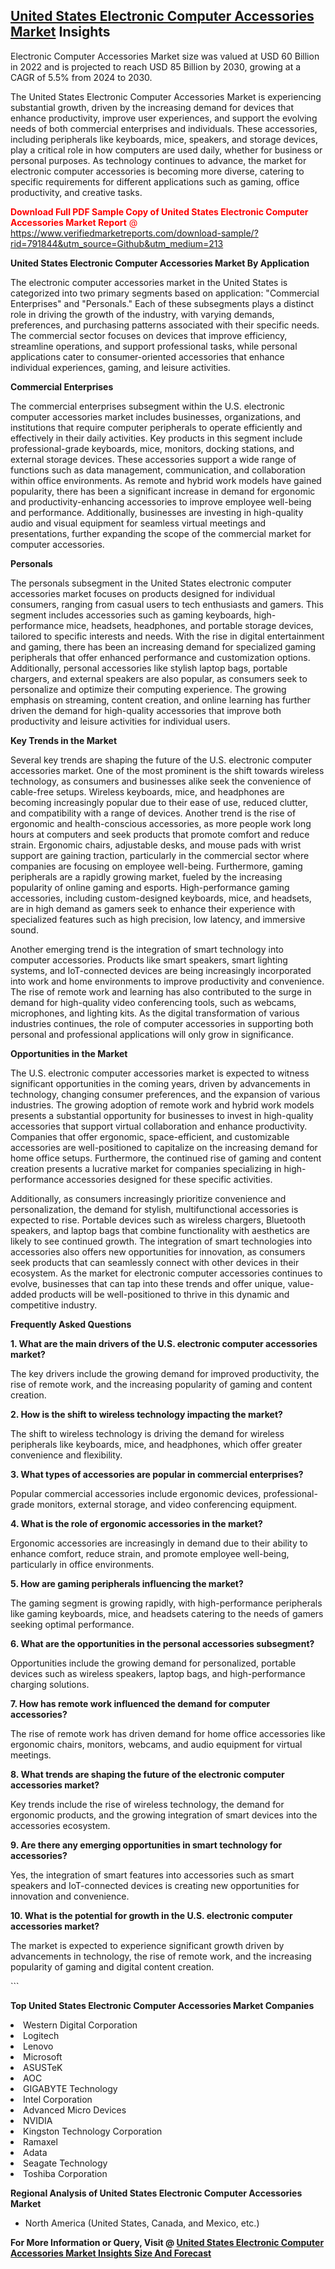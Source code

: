 <h2><a href="https://www.verifiedmarketreports.com/download-sample/?rid=791844&amp;utm_source=Github&amp;utm_medium=213" target="_blank">United States Electronic Computer Accessories Market</a> Insights</h2><p>Electronic Computer Accessories Market size was valued at USD 60 Billion in 2022 and is projected to reach USD 85 Billion by 2030, growing at a CAGR of 5.5% from 2024 to 2030.</p><p><p>The United States Electronic Computer Accessories Market is experiencing substantial growth, driven by the increasing demand for devices that enhance productivity, improve user experiences, and support the evolving needs of both commercial enterprises and individuals. These accessories, including peripherals like keyboards, mice, speakers, and storage devices, play a critical role in how computers are used daily, whether for business or personal purposes. As technology continues to advance, the market for electronic computer accessories is becoming more diverse, catering to specific requirements for different applications such as gaming, office productivity, and creative tasks.</p><p><p><span class=""><span style="color: #ff0000;"><strong>Download Full PDF Sample Copy of United States Electronic Computer Accessories Market Report</strong> @ </span><a href="https://www.verifiedmarketreports.com/download-sample/?rid=791844&amp;utm_source=Github&amp;utm_medium=213" target="_blank">https://www.verifiedmarketreports.com/download-sample/?rid=791844&amp;utm_source=Github&amp;utm_medium=213</a></span></p></p><p><strong>United States Electronic Computer Accessories Market By Application</strong></p><p>The electronic computer accessories market in the United States is categorized into two primary segments based on application: "Commercial Enterprises" and "Personals." Each of these subsegments plays a distinct role in driving the growth of the industry, with varying demands, preferences, and purchasing patterns associated with their specific needs. The commercial sector focuses on devices that improve efficiency, streamline operations, and support professional tasks, while personal applications cater to consumer-oriented accessories that enhance individual experiences, gaming, and leisure activities.</p><p><strong>Commercial Enterprises</strong></p><p>The commercial enterprises subsegment within the U.S. electronic computer accessories market includes businesses, organizations, and institutions that require computer peripherals to operate efficiently and effectively in their daily activities. Key products in this segment include professional-grade keyboards, mice, monitors, docking stations, and external storage devices. These accessories support a wide range of functions such as data management, communication, and collaboration within office environments. As remote and hybrid work models have gained popularity, there has been a significant increase in demand for ergonomic and productivity-enhancing accessories to improve employee well-being and performance. Additionally, businesses are investing in high-quality audio and visual equipment for seamless virtual meetings and presentations, further expanding the scope of the commercial market for computer accessories.</p><p><strong>Personals</strong></p><p>The personals subsegment in the United States electronic computer accessories market focuses on products designed for individual consumers, ranging from casual users to tech enthusiasts and gamers. This segment includes accessories such as gaming keyboards, high-performance mice, headsets, headphones, and portable storage devices, tailored to specific interests and needs. With the rise in digital entertainment and gaming, there has been an increasing demand for specialized gaming peripherals that offer enhanced performance and customization options. Additionally, personal accessories like stylish laptop bags, portable chargers, and external speakers are also popular, as consumers seek to personalize and optimize their computing experience. The growing emphasis on streaming, content creation, and online learning has further driven the demand for high-quality accessories that improve both productivity and leisure activities for individual users.</p><p><strong>Key Trends in the Market</strong></p><p>Several key trends are shaping the future of the U.S. electronic computer accessories market. One of the most prominent is the shift towards wireless technology, as consumers and businesses alike seek the convenience of cable-free setups. Wireless keyboards, mice, and headphones are becoming increasingly popular due to their ease of use, reduced clutter, and compatibility with a range of devices. Another trend is the rise of ergonomic and health-conscious accessories, as more people work long hours at computers and seek products that promote comfort and reduce strain. Ergonomic chairs, adjustable desks, and mouse pads with wrist support are gaining traction, particularly in the commercial sector where companies are focusing on employee well-being. Furthermore, gaming peripherals are a rapidly growing market, fueled by the increasing popularity of online gaming and esports. High-performance gaming accessories, including custom-designed keyboards, mice, and headsets, are in high demand as gamers seek to enhance their experience with specialized features such as high precision, low latency, and immersive sound.</p><p>Another emerging trend is the integration of smart technology into computer accessories. Products like smart speakers, smart lighting systems, and IoT-connected devices are being increasingly incorporated into work and home environments to improve productivity and convenience. The rise of remote work and learning has also contributed to the surge in demand for high-quality video conferencing tools, such as webcams, microphones, and lighting kits. As the digital transformation of various industries continues, the role of computer accessories in supporting both personal and professional applications will only grow in significance.</p><p><strong>Opportunities in the Market</strong></p><p>The U.S. electronic computer accessories market is expected to witness significant opportunities in the coming years, driven by advancements in technology, changing consumer preferences, and the expansion of various industries. The growing adoption of remote work and hybrid work models presents a substantial opportunity for businesses to invest in high-quality accessories that support virtual collaboration and enhance productivity. Companies that offer ergonomic, space-efficient, and customizable accessories are well-positioned to capitalize on the increasing demand for home office setups. Furthermore, the continued rise of gaming and content creation presents a lucrative market for companies specializing in high-performance accessories designed for these specific activities.</p><p>Additionally, as consumers increasingly prioritize convenience and personalization, the demand for stylish, multifunctional accessories is expected to rise. Portable devices such as wireless chargers, Bluetooth speakers, and laptop bags that combine functionality with aesthetics are likely to see continued growth. The integration of smart technologies into accessories also offers new opportunities for innovation, as consumers seek products that can seamlessly connect with other devices in their ecosystem. As the market for electronic computer accessories continues to evolve, businesses that can tap into these trends and offer unique, value-added products will be well-positioned to thrive in this dynamic and competitive industry.</p><p><strong>Frequently Asked Questions</strong></p><p><strong>1. What are the main drivers of the U.S. electronic computer accessories market?</strong></p><p>The key drivers include the growing demand for improved productivity, the rise of remote work, and the increasing popularity of gaming and content creation.</p><p><strong>2. How is the shift to wireless technology impacting the market?</strong></p><p>The shift to wireless technology is driving the demand for wireless peripherals like keyboards, mice, and headphones, which offer greater convenience and flexibility.</p><p><strong>3. What types of accessories are popular in commercial enterprises?</strong></p><p>Popular commercial accessories include ergonomic devices, professional-grade monitors, external storage, and video conferencing equipment.</p><p><strong>4. What is the role of ergonomic accessories in the market?</strong></p><p>Ergonomic accessories are increasingly in demand due to their ability to enhance comfort, reduce strain, and promote employee well-being, particularly in office environments.</p><p><strong>5. How are gaming peripherals influencing the market?</strong></p><p>The gaming segment is growing rapidly, with high-performance peripherals like gaming keyboards, mice, and headsets catering to the needs of gamers seeking optimal performance.</p><p><strong>6. What are the opportunities in the personal accessories subsegment?</strong></p><p>Opportunities include the growing demand for personalized, portable devices such as wireless speakers, laptop bags, and high-performance charging solutions.</p><p><strong>7. How has remote work influenced the demand for computer accessories?</strong></p><p>The rise of remote work has driven demand for home office accessories like ergonomic chairs, monitors, webcams, and audio equipment for virtual meetings.</p><p><strong>8. What trends are shaping the future of the electronic computer accessories market?</strong></p><p>Key trends include the rise of wireless technology, the demand for ergonomic products, and the growing integration of smart devices into the accessories ecosystem.</p><p><strong>9. Are there any emerging opportunities in smart technology for accessories?</strong></p><p>Yes, the integration of smart features into accessories such as smart speakers and IoT-connected devices is creating new opportunities for innovation and convenience.</p><p><strong>10. What is the potential for growth in the U.S. electronic computer accessories market?</strong></p><p>The market is expected to experience significant growth driven by advancements in technology, the rise of remote work, and the increasing popularity of gaming and digital content creation.</p>```</p><p><strong>Top United States Electronic Computer Accessories Market Companies</strong></p><div data-test-id=""><p><li>Western Digital Corporation</li><li> Logitech</li><li> Lenovo</li><li> Microsoft</li><li> ASUSTeK</li><li> AOC</li><li> GIGABYTE Technology</li><li> Intel Corporation</li><li> Advanced Micro Devices</li><li> NVIDIA</li><li> Kingston Technology Corporation</li><li> Ramaxel</li><li> Adata</li><li> Seagate Technology</li><li> Toshiba Corporation</li></p><div><strong>Regional Analysis of&nbsp;United States Electronic Computer Accessories Market</strong></div><ul><li dir="ltr"><p dir="ltr">North America&nbsp;(United States, Canada, and Mexico, etc.)</p></li></ul><p><strong>For More Information or Query, Visit @&nbsp;</strong><strong><a href="https://www.verifiedmarketreports.com/product/electronic-computer-accessories-market/?utm_source=Github&amp;utm_medium=213" target="_blank">United States Electronic Computer Accessories Market Insights Size And Forecast</a></strong></p></div>
